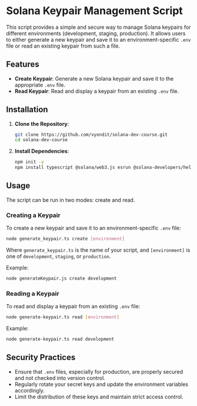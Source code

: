 # Solana Keypair Management Script

This script provides a simple and secure way to manage Solana keypairs for different environments (development, staging, production). It allows users to either generate a new keypair and save it to an environment-specific `.env` file or read an existing keypair from such a file.

## Features

- **Create Keypair**: Generate a new Solana keypair and save it to the appropriate `.env` file.
- **Read Keypair**: Read and display a keypair from an existing `.env` file.

## Installation

1. **Clone the Repository**:
   ```bash
   git clone https://github.com/vyondit/solana-dev-course.git
   cd solana-dev-course
   ```

2. **Install Dependencies**:
   ```bash
   npm init -y
   npm install typescript @solana/web3.js esrun @solana-developers/helpers
   ```

## Usage

The script can be run in two modes: create and read.

### Creating a Keypair

To create a new keypair and save it to an environment-specific `.env` file:

```bash
node generate_keypair.ts create [environment]
```

Where `generate_keypair.ts` is the name of your script, and `[environment]` is one of `development`, `staging`, or `production`.

Example:

```bash
node generateKeypair.js create development
```

### Reading a Keypair

To read and display a keypair from an existing `.env` file:

```bash
node generate-keypair.ts read [environment]
```

Example:

```bash
node generate-keypair.ts read development
```

## Security Practices

- Ensure that `.env` files, especially for production, are properly secured and not checked into version control.
- Regularly rotate your secret keys and update the environment variables accordingly.
- Limit the distribution of these keys and maintain strict access control.
